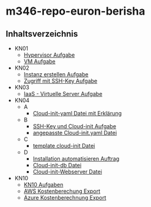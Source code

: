 # m346-repo-euron-berisha

## Inhaltsverzeichnis

- KN01
  - [Hypervisor Aufgabe](https://github.com/euron07/m346-repo-euron-berisha/blob/main/Kompetenznachweise/KN01/Hypervisor.md)
  - [VM Aufgabe](https://github.com/euron07/m346-repo-euron-berisha/blob/main/Kompetenznachweise/KN01/Virtualisierungssoftware.md)
- KN02
  - [Instanz erstellen Aufgabe](https://github.com/euron07/m346-repo-euron-berisha/blob/main/Kompetenznachweise/KN02/Instanz_erstellen.md)
  - [Zugriff mit SSH-Key Aufgabe](https://github.com/euron07/m346-repo-euron-berisha/blob/main/Kompetenznachweise/KN02/SSH.md)
- KN03
  - [IaaS - Virtuelle Server Aufgabe](https://github.com/euron07/m346-repo-euron-berisha/blob/main/Kompetenznachweise/KN03/IaaS-Virtuelle_Server.md)
- KN04
  - A 
    - [Cloud-init-yaml Datei mit Erklärung](https://github.com/euron07/m346-repo-euron-berisha/blob/main/Kompetenznachweise/KN04/cloud-init(Aufgabe-A).yaml)
  - B
    - [SSH-Key und Cloud-init Aufgabe](https://github.com/euron07/m346-repo-euron-berisha/blob/main/Kompetenznachweise/KN04/SSH-Key_und_Cloud-init.md)
    - [angepasste Cloud-init.yaml Datei](https://github.com/euron07/m346-repo-euron-berisha/blob/main/Kompetenznachweise/KN04/cloud-init.yaml)
  - C
    - [template cloud-init Datei](https://github.com/euron07/m346-repo-euron-berisha/blob/main/Kompetenznachweise/KN04/cloud-init_template.yaml)
  - D
    - [Installation automatisieren Auftrag](https://github.com/euron07/m346-repo-euron-berisha/blob/main/Kompetenznachweise/KN04/Installation_automatisieren.md)
    - [Cloud-init-db Datei](https://github.com/euron07/m346-repo-euron-berisha/blob/main/Kompetenznachweise/KN04/cloud-init-db.yaml)
    - [Cloud-init-Webserver Datei](https://github.com/euron07/m346-repo-euron-berisha/blob/main/Kompetenznachweise/KN04/cloud-init-webserver.yaml)
- KN10
  - [KN10 Aufgaben](https://github.com/euron07/m346-repo-euron-berisha/blob/main/Kompetenznachweise/KN10/KN10.md)
  - [AWS Kostenberechung Export](https://github.com/euron07/m346-repo-euron-berisha/blob/main/Kompetenznachweise/KN10/aws-kostenberechung.pdf)
  - [Azure Kostenberechnung Export](https://github.com/euron07/m346-repo-euron-berisha/blob/main/Kompetenznachweise/KN10/azure-kostenberechnung.pdf)
